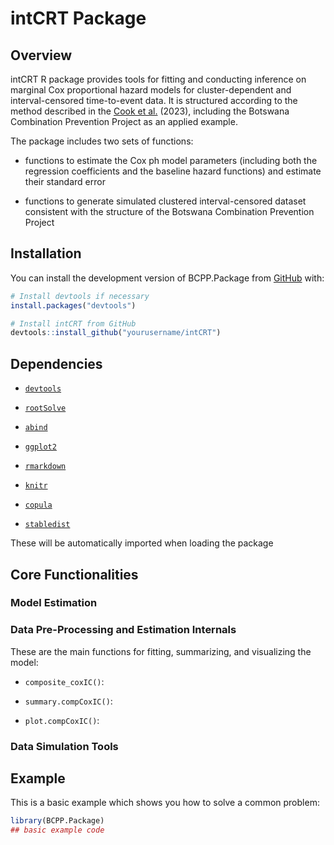
# intCRT Package

<!-- badges: start -->
<!-- badges: end -->

## Overview
intCRT R package provides tools for fitting and conducting inference on marginal Cox proportional hazard models for 
cluster-dependent and interval-censored time-to-event data. It is structured according to the method described in the 
[Cook et al.](https://pubmed.ncbi.nlm.nih.gov/36314377/) (2023), including the Botswana Combination Prevention Project as an applied example.

The package includes two sets of functions:

- functions to estimate the Cox ph model parameters (including both the regression coefficients and the baseline hazard functions) and
estimate their standard error

- functions to generate simulated clustered interval-censored dataset consistent with the structure of
the Botswana Combination Prevention Project

## Installation

You can install the development version of BCPP.Package from [GitHub](https://github.com/) with:

``` r
# Install devtools if necessary
install.packages("devtools")

# Install intCRT from GitHub
devtools::install_github("yourusername/intCRT")
```

## Dependencies

- [`devtools`](https://cran.r-project.org/package=devtools)

- [`rootSolve`](https://cran.r-project.org/package=rootSolve)

- [`abind`](https://cran.r-project.org/package=abind)

- [`ggplot2`](https://cran.r-project.org/package=ggplot2)

- [`rmarkdown`](https://cran.r-project.org/package=rmarkdown)

- [`knitr`](https://cran.r-project.org/package=knitr)

- [`copula`](https://cran.r-project.org/package=copula)

- [`stabledist`](https://cran.r-project.org/package=stabledist)

These will be automatically imported when loading the package

## Core Functionalities

### Model Estimation

### Data Pre-Processing and Estimation Internals
These are the main functions for fitting, summarizing, and visualizing the model:

- `composite_coxIC()`:

- `summary.compCoxIC()`:

- `plot.compCoxIC()`: 

### Data Simulation Tools

## Example

This is a basic example which shows you how to solve a common problem:

``` r
library(BCPP.Package)
## basic example code
```

